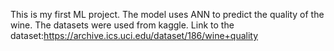 This is my first ML project. The model uses  ANN to predict the quality of the wine. The datasets were used from kaggle.
Link to the dataset:https://archive.ics.uci.edu/dataset/186/wine+quality
